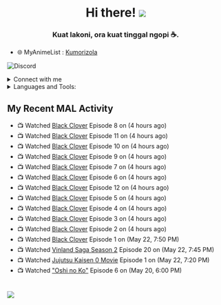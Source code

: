 <h1 align="center">Hi there! <img src="https://media.giphy.com/media/hvRJCLFzcasrR4ia7z/giphy.gif" width="25px"> </h1>
<h3 align="center">Kuat lakoni, ora kuat tinggal ngopi ☕.</h3>

- 🌐 MyAnimeList : [Kumorizola](https://myanimelist.net/animelist/Kumorizola)

![Discord](https://discord.c99.nl/widget/theme-3/761213268009943051.png)
<details>
      <summary>Connect with me</summary>
    <p align="left">
        <a href="https://www.facebook.com/kumori.hartley.1" target="blank"><img align="center"
                src="https://raw.githubusercontent.com/rahuldkjain/github-profile-readme-generator/master/src/images/icons/Social/facebook.svg"
                alt="kumori hartley" height="30" width="40" /></a>
        <a href="https://www.instagram.com/kumorizola/" target="blank"><img align="center"
                src="https://raw.githubusercontent.com/rahuldkjain/github-profile-readme-generator/master/src/images/icons/Social/instagram.svg"
                alt="kumorizola" height="30" width="40" /></a>
        <a href="https://discord.com" target="blank"><img align="center"
                src="https://raw.githubusercontent.com/rahuldkjain/github-profile-readme-generator/master/src/images/icons/Social/discord.svg"
                alt="Kumori#5882" height="30" width="40" /></a>
    </p>
</details>

<details>
    <summary align="left">Languages and Tools:</summary>
<p align="left">
      <a href="https://www.w3schools.com/css/" target="_blank">
        <img src="https://raw.githubusercontent.com/devicons/devicon/master/icons/css3/css3-original-wordmark.svg"
            alt="css3" width="40" height="40" /> </a> <a href="https://www.w3.org/html/" target="_blank"> <img
            src="https://raw.githubusercontent.com/devicons/devicon/master/icons/html5/html5-original-wordmark.svg"
            alt="html5" width="40" height="40" /> </a> <a href="https://www.java.com" target="_blank"> <img
            src="https://raw.githubusercontent.com/devicons/devicon/master/icons/java/java-original.svg" alt="java"
            width="40" height="40" /> </a> <a href="https://developer.mozilla.org/en-US/docs/Web/JavaScript"
            target="_blank"> <img
            src="https://raw.githubusercontent.com/devicons/devicon/master/icons/javascript/javascript-original.svg"
            alt="javascript" width="40" height="40" /> </a> <a href="https://nodejs.org" target="_blank"> <img
            src="https://raw.githubusercontent.com/devicons/devicon/master/icons/nodejs/nodejs-original-wordmark.svg"
            alt="nodejs" width="40" height="40" /> </a> <a href="https://www.python.org" target="_blank"> <img
            src="https://raw.githubusercontent.com/devicons/devicon/master/icons/python/python-original.svg"
            alt="python" width="40" height="40" /> </a> <a href="https://www.typescriptlang.org/" target="_blank"> <img
            src="https://raw.githubusercontent.com/devicons/devicon/master/icons/typescript/typescript-original.svg" 
            alt="typescript" width="40" height="40" /> </a> <a href="https://www.photoshop.com/en" target="_blank"> <img
            src="https://upload.wikimedia.org/wikipedia/commons/a/af/Adobe_Photoshop_CC_icon.svg" alt="photoshop" width="40" height="40"/> </a>
            <a href="https://www.adobe.com/products/premiere.html" target="_blank"> <img
            src="https://upload.wikimedia.org/wikipedia/commons/4/40/Adobe_Premiere_Pro_CC_icon.svg" alt="Premiere pro" width="40" height="40"/> </a>
            <a href="https://www.adobe.com/in/products/illustrator.html" target="_blank"> <img 
            src="https://upload.wikimedia.org/wikipedia/commons/f/fb/Adobe_Illustrator_CC_icon.svg" alt="illustrator" width="40" height="40"/> </a>
      
 </details>
 
 <h2> My Recent MAL Activity</h2>
<!-- MAL_ACTIVITY:start -->

- 📺 Watched [Black Clover](https://MyAnimeList.net/anime.php?id=34572) Episode 8 on (4 hours ago)
- 📺 Watched [Black Clover](https://MyAnimeList.net/anime.php?id=34572) Episode 11 on (4 hours ago)
- 📺 Watched [Black Clover](https://MyAnimeList.net/anime.php?id=34572) Episode 10 on (4 hours ago)
- 📺 Watched [Black Clover](https://MyAnimeList.net/anime.php?id=34572) Episode 9 on (4 hours ago)
- 📺 Watched [Black Clover](https://MyAnimeList.net/anime.php?id=34572) Episode 7 on (4 hours ago)
- 📺 Watched [Black Clover](https://MyAnimeList.net/anime.php?id=34572) Episode 6 on (4 hours ago)
- 📺 Watched [Black Clover](https://MyAnimeList.net/anime.php?id=34572) Episode 12 on (4 hours ago)
- 📺 Watched [Black Clover](https://MyAnimeList.net/anime.php?id=34572) Episode 5 on (4 hours ago)
- 📺 Watched [Black Clover](https://MyAnimeList.net/anime.php?id=34572) Episode 4 on (4 hours ago)
- 📺 Watched [Black Clover](https://MyAnimeList.net/anime.php?id=34572) Episode 3 on (4 hours ago)
- 📺 Watched [Black Clover](https://MyAnimeList.net/anime.php?id=34572) Episode 2 on (4 hours ago)
- 📺 Watched [Black Clover](https://MyAnimeList.net/anime.php?id=34572) Episode 1 on (May 22, 7:50 PM)
- 📺 Watched [Vinland Saga Season 2](https://MyAnimeList.net/anime.php?id=49387) Episode 20 on (May 22, 7:45 PM)
- 📺 Watched [Jujutsu Kaisen 0 Movie](https://MyAnimeList.net/anime.php?id=48561) Episode 1 on (May 22, 7:20 PM)
- 📺 Watched ["Oshi no Ko"](https://MyAnimeList.net/anime.php?id=52034) Episode 6 on (May 20, 6:00 PM)

<!-- MAL_ACTIVITY:end -->

  
<h2 align="left"> <img src="https://media.discordapp.net/attachments/918405470073520168/919220018355523584/ezgif.com-gif-maker_1.gif">

